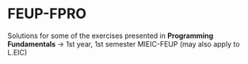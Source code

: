 # FEUP-FPRO
Solutions for some of the exercises presented in **Programming Fundamentals** -> 1st year, 1st semester MIEIC-FEUP (may also apply to L.EIC)
